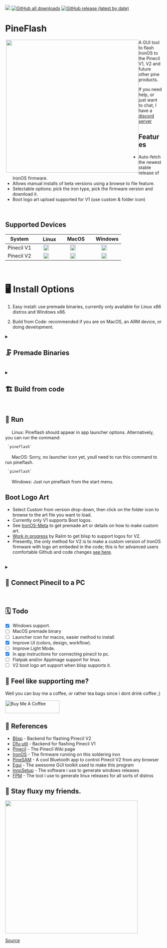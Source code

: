 
<a href="https://github.com/Spagett1/PineFlash#pineflash"><img src="https://hits.seeyoufarm.com/api/count/incr/badge.svg?url=https%3A%2F%2Fgithub.com%2FSpagett1%2FPineFlash&count_bg=%23187BC0&title_bg=%23555555&icon=&icon_color=%23E7E7E7&title=hits&edge_flat=true"/></a>
[![GitHub all downloads](https://img.shields.io/github/downloads/spagett1/pineflash/total?color=187BC0&style=flat-square)](https://github.com/Spagett1/PineFlash/releases/)
[![GitHub release (latest by date)](https://img.shields.io/github/v/release/spagett1/pineflash?color=187BC0&style=flat-square)](https://github.com/Spagett1/PineFlash/releases/)


# PineFlash

<img src="https://user-images.githubusercontent.com/77225642/234575696-e6ea62ae-7189-4a9b-bcfb-7f0c36271ace.png" align="right" width="425" style="float:left">

A GUI tool to flash IronOS to the Pinecil V1, V2 and future other pine products.  

If you need help, or just want to chat, I have a [discord server](https://discord.gg/urfvSx2B)

## Features
* Auto-fetch the newest stable release of IronOS firmware.
* Allows manual installs of beta versions using a browse to file feature.
* Selectable options: pick the iron type, pick the firmware version and download it.
* Boot logo art upload supported for V1 (use custom & folder icon)

<br clear="both" />

## Supported Devices 
 | System  |<img width="17" src="https://cdn.simpleicons.org/Linux/187BC0" /> Linux  | <img width="15" src="https://cdn.simpleicons.org/Apple/187BC0" /> MacOS|  <img width="15" src="https://cdn.simpleicons.org/Windows11/187BC0" /> Windows|
 | :-----: | :-----: | :-----: | :-----: |
 | Pinecil V1 |<img width="18" src="https://cdn.simpleicons.org/cachet/187BC0" />|<img width="18" src="https://cdn.simpleicons.org/cachet/187BC0" />| <img width="18" src="https://cdn.simpleicons.org/cachet/187BC0" />  |
 | Pinecil V2 | <img width="18" src="https://cdn.simpleicons.org/cachet/187BC0" />   | <img width="18" src="https://cdn.simpleicons.org/cachet/187BC0" />  |  <img width="18" src="https://cdn.simpleicons.org/cachet/187BC0" />  |
<br clear="both" />


# :desktop_computer: Install Options


1. Easy install: use premade binaries, currently only available for Linux x86 distros and Windows x86.

2. Build from Code: recommended if you are on MacOS, an ARM device, or doing development.

<details>
  <summary>
   
## :clamp: Premade Binaries 
 </summary>

## <img width="18" src="https://cdn.simpleicons.org/Windows11/187BC0" /> Windows
Download the latest pineflash exe file from the [releases page](https://github.com/Spagett1/PineFlash/releases).

Then just double click it.

### <img width="18" src="https://cdn.simpleicons.org/RedHat/" /> RedHat distros (Fedora, Centos, Nobara, Rocky, etc.)
Download the latest pineflash .rpm file from the [releases page](https://github.com/Spagett1/PineFlash/releases).

 Then just run.
 ```
 sudo dnf install ./pineflash-*.x86_64.rpm
 ```
 
### <img width="18" src="https://cdn.simpleicons.org/ArchLinux/187BC0" /> Arch based distros (Arch, Artix, Manjaro, Endeavor, etc.)

Download the latest pineflash pkg.tar.zst file from the [releases page](https://github.com/Spagett1/PineFlash/releases).

Then simply run.
```
sudo pacman -U pineflash-*-x86_64.pkg.tar.zst
```

### <img width="18" src="https://cdn.simpleicons.org/Debian" /> Debian based distros (Debian, Ubuntu, PopOs, etc.)
Download the latest pineflash .deb file from the [releases page](https://github.com/Spagett1/PineFlash/releases).

Then just run.
```
sudo apt install ./pineflash_*_amd64.deb
```

### <img width="18" src="https://cdn.simpleicons.org/Linux/CC5500" /> Other Linux x86 distro's
Download the latest pineflash .tar.xz file from the [releases page](https://github.com/Spagett1/PineFlash/releases).

Extract the file.
```
tar -xf ./pineflash-*-x86_64.tar.xz
```

And copy the contents into your system 
```
doas cp -r ./usr /
```
> **_NOTE:_**  Make sure you install dfu-util manually and that it is at least version 0.11 as older versions can have issues. Window manager users should ensure they have a pokit agent installed and enabled.

### <img width="18" src="https://cdn.simpleicons.org/Apple/818589" /> MacOs
Sorry we dont have built apps for you yet, head to the build from source section and use the unix install script. 

> **_NOTE:_** You will also need to run pineflash from the terminal, this is on the todo list to get fixed.

</details>
<div style="clear:both;">&nbsp;</div>

 
<details>
  <summary>
   
## :building_construction: Build from code 
 </summary>


Use this build method if the premade binaries do not support your architecture or you have dev purposes.

### :bookmark_tabs: Build Dependancies

Install these if you don't have them (not needed if using the PKGBUILD).


<details>
  <summary>
<img width="17" src="https://cdn.simpleicons.org/windowsterminal/F46D01" /> General dependancy list
</summary>

This list covers linux distros which are not named below and macos.

If your operating system has its own section, then please go there; it has package names tailored to your distro.

If you had to install more dependencies to get it to work, please open an issue to let us know the specific OS and packages you used.

```
cmake
rust 
git
dfu-util - for pinecil V1 support
blisp - for pinecil V2 support
polkit - Linux only
gcc         
```
</details>
<div style="clear:both;">&nbsp;</div>

<details>
  <summary>
<img width="17" src="https://cdn.simpleicons.org/debian/A81D33" /> Dependencies for Debian
</summary>

```
cmake
rust-all (alternatively go to https://rustup.rs/)
git
dfu-util - for pinecil V1 support
policykit-1
g++
pkg-config 
libglib2.0-dev
build-essential    
libfontconfig-dev 
fontconfig-config  
libgdk3.0-cli-dev
libatk1.0-0   
libatk1.0-dev       
libgtk-3-dev             
```
This line will install everything:
```
sudo apt install cmake rust-all git dfu-util policykit-1 g++ pkg-config libglib2.0-dev build-essential libfontconfig-dev fontconfig-config libgdk3.0-cli-dev libatk1.0-0 libatk1.0-dev libgtk-3-dev             
```

</details>
<div style="clear:both;">&nbsp;</div>
<details>
  <summary>
<img width="17" src="https://cdn.simpleicons.org/archlinux/187BC0" /> Dependencies for Arch
 </summary>

#### Runtime dependancies
```
dfu-util - for pinecil V1 support 
blisp - for pinecil V2 support, find this in the AUR
fontconfig
glibc
gtk3
polkit
```
#### Build dependancies
```
base-devel
cargo-ndk # To verify some integrity checksums of rust modules
git
optipng
pkgconf
rust
```
This line will install everything except blisp since its in the aur.
```
sudo pacman -S --needed cmake rust git dfu-util polkit gcc pkgconf glibc base-devel fontconfig gtk3
```

</details>
<div style="clear:both;">&nbsp;</div>
<details>
  <summary>
  
### :toolbox: Build option 1, handy scripts

 </summary>
 
Handy scripts will compile and install PineFlash for you.

### <img width="17" src="https://cdn.simpleicons.org/Linux/187BC0" /> Build Unix from script. (Macos and Linux)
1. To build from source code, first install build dependencies.
2. Download the source code with the following commands.
```
git clone https://github.com/Spagett1/PineFlash/
cd PineFlash
```
3. Run the `generic_unix_install.sh` file which will build and install Pineflash.

### <img width="17" src="https://cdn.simpleicons.org/archlinux/187BC0" />  Build on Arch based distro's (Arch, Artix, Manjaro, Endeavor, Arch Arm, etc.) 
1. All dependancies will be handled by the PKGBUILD
2. PineFlash is in the aur so you can install it just like any other aur package.
```
git clone https://aur.archlinux.org/pineflash-git.git
cd pineflash-git
makepkg -si
```
3. Alternatively just use your favourite aur helper.
</details>
<div style="clear:both;">&nbsp;</div>

<details>
  <summary>
   
### :weight_lifting_man: Build option 2: manual build
 </summary>

Old school style, this is recommended if you have issues with the scripts or want to help develop PineFlash.
 
1. Install all the build dependancies listed above.

2. Download the source code.

```
git clone https://github.com/Spagett1/PineFlash/
cd PineFlash 
```

4. Download blisp which is needed for pinecil V2 support, alternatively compile it if you are not on a 64 bit computer. [Instructions]("https://github.com/pine64/blisp")

In the following instructions replace `platform` with your operating system (`linux` or `macos`)
```
curl -L "https://github.com/pine64/blisp/releases/download/v0.0.3/blisp-platform64-v0.0.3.zip" -o "blisp-platform64-v0.0.3.zip"
unzip "blisp-platform-v0.0.3.zip"
sudo mv ./blisp /usr/local/bin/blisp
```
:dart: Important: Don't forget to add blisp to your path 

5. Then build pineflash itself
```
cargo build --release
```
6. The resulting binary will be in `target/release/pineflash`, this can be moved into your path (`/usr/bin/pineflash`) or just run as a portable executable.

7. Then copy the `assets/Pineflash.desktop` file to `/usr/share/applications` and copy `assets/pine64logo.png` to `/usr/share/pixmaps` for the shortcut to show up in launchers. (This does not apply to MacOs, you will have to run pineflash from the terminal for now, sorry.)

8. Just run the program by typing it into the terminal.
```
pineflash
```
Alternatively just run it from your app launcher (unless your on macos).

</details>
<div style="clear:both;">&nbsp;</div>
 
 
</details>
<div style="clear:both;">&nbsp;</div>

## :runner: Run 

<img width="17" src="https://cdn.simpleicons.org/Linux/CC5500" /> Linux: Pineflash should appear in app launcher options. Alternatively, you can run the command:  

     `pineflash`

<img width="17" src="https://cdn.simpleicons.org/Apple/818589" /> MacOS: Sorry, no launcher icon yet, youll need to run this command to run pineflash.

     `pineflash`

<img width="17" src="https://cdn.simpleicons.org/Windows/187BC0" /> Windows: Just run pineflash from the start menu.


## Boot Logo Art

- Select Custom from version drop-down, then click on the folder icon to browse to the art file you want to load.
- Currently only V1 supports Boot logos.
- See [IronOS-Meta](https://github.com/Ralim/IronOS-Meta/) to get premade art or details on how to make custom art.
- [Work in progress](https://github.com/Ralim/IronOS/issues/1373#issuecomment-1414925011) by Ralim to get blisp to support logos for V2.
- Presently, the only method for V2 is to make a custom version of IronOS firmware with logo art embeded in the code; this is for advanced users comfortable Github and code changes [see here](https://github.com/Ralim/IronOS-Meta/issues/32#issuecomment-1505172982).

<br>

<details>
  <summary>
 
 ## :electric_plug: Connect Pinecil to a PC
 </summary>

1. To do the firmware update, connect one end of a USB cable to the PC.
2. Then, hold down the `[-]` button **before** plugging the usb-c cable to the back of Pinecil.
3. Keep holding the `[-]` for ~10 seconds more before releasing the button. If you correctly entered flashing mode, the screen will be black/empty. If not, do it again, flip the cable, or try another cable, different port, or a different PC.
4. See [Pinecil Wiki](https://wiki.pine64.org/wiki/Pinecil_Firmware) firmware details if you get stuck.
</details>
<div style="clear:both;">&nbsp;</div>

## :spiral_calendar: Todo

- [x] Windows support.
- [ ] MacOS premade binary
- [ ] Launcher icon for macos, easier method to install
- [x] Improve UI (colors, design, workflow).
- [ ] Improve Light Mode.
- [x] In app instructions for connecting pinecil to pc.
- [ ] Flatpak and/or Appimage support for linux.
- [ ] V2 boot logo art support when blisp supports it.

## :tea: Feel like supporting me?

Well you can buy me a coffee, or rather tea bags since i dont drink coffee ;)

<a href="https://www.buymeacoffee.com/spagett" target="_blank"><img src="https://cdn.buymeacoffee.com/buttons/default-orange.png" alt="Buy Me A Coffee" height="41" width="174"></a>

## :book: References

- [Blisp](https://github.com/pine64/blisp) - Backend for flashing Pinecil V2
- [Dfu-util](https://dfu-util.sourceforge.net/) - Backend for flashing Pinecil V1
- [Pinecil](https://wiki.pine64.org/wiki/Pinecil) - The Pinecil Wiki page
- [IronOS](https://github.com/Ralim/IronOS) - The firmware running on this soldering iron
- [PineSAM](https://github.com/builder555/PineSAM) - A cool Bluetooth app to control Pinecil V2 from any browser
- [Egui](https://github.com/emilk/egui) - The awesome GUI toolkit used to make this program
- [InnoSetup](https://github.com/jrsoftware/issrc) - The software i use to generate windows releases
- [FPM](https://github.com/jordansissel/fpm) - The tool i use to generate linux releases for all sorts of distros
 
 ## :dash: Stay fluxy my friends.
 <img src="https://user-images.githubusercontent.com/77225642/229288128-e6993505-47a2-4437-92cf-7b2a5de10677.png" width="425">
 
[Source](https://www.reddit.com/r/PINE64official/comments/xk9vxu/most_interesting_man_in_the_world_i_dont_always/)
